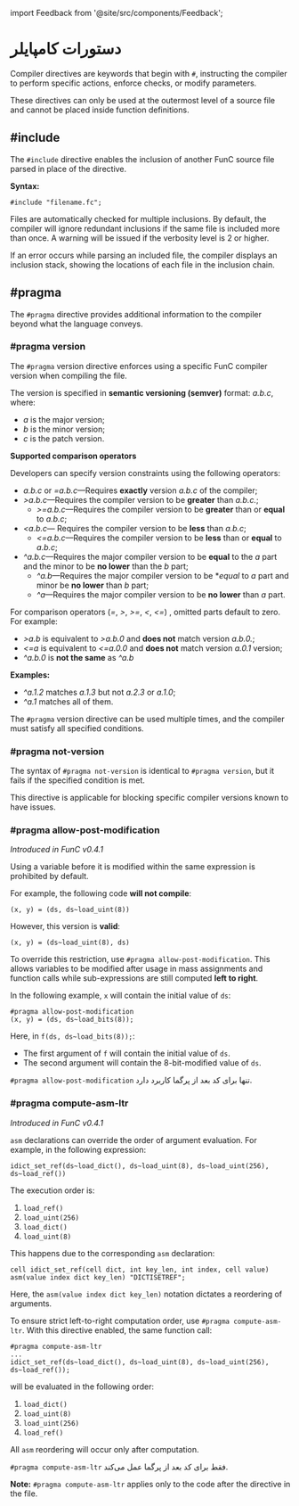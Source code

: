 import Feedback from '@site/src/components/Feedback';

# دستورات کامپایلر

Compiler directives are keywords that begin with `#`, instructing the compiler to perform specific actions, enforce checks, or modify parameters.

These directives can only be used at the outermost level of a source file and cannot be placed inside function definitions.

## #include

The `#include` directive enables the inclusion of another FunC source file parsed in place of the directive.

**Syntax:**

```func
#include "filename.fc";
```

Files are automatically checked for multiple inclusions. By default, the compiler will ignore redundant inclusions if the same file is included more than once. A warning will be issued if the verbosity level is 2 or higher.

If an error occurs while parsing an included file, the compiler displays an inclusion stack, showing the locations of each file in the inclusion chain.

## #pragma

The `#pragma` directive provides additional information to the compiler beyond what the language conveys.

### #pragma version

The `#pragma` version directive enforces using a specific FunC compiler version when compiling the file.

The version is specified in **semantic versioning (semver)** format: *a.b.c*, where:

- *a* is the major version;
- *b* is the minor version;
- *c* is the patch version.

**Supported comparison operators**

Developers can specify version constraints using the following operators:

- *a.b.c* or *=a.b.c*—Requires **exactly** version *a.b.c* of the compiler;
- *>a.b.c*—Requires the compiler version to be **greater** than *a.b.c.*;
  - *>=a.b.c*—Requires the compiler version to be **greater** than or **equal** to *a.b.c*;
- *\<a.b.c*— Requires the compiler version to be **less** than *a.b.c*;
  - *\<=a.b.c*—Requires the compiler version to be **less** than or **equal** to *a.b.c*;
- *^a.b.c*—Requires the major compiler version to be **equal** to the *a* part and the minor to be **no lower** than the *b* part;
  - *^a.b*—Requires the major compiler version to be \**equal* to *a* part and minor be **no lower** than *b* part;
  - *^a*—Requires the major compiler version to be **no lower** than *a* part.

For comparison operators (*=*, *>*, *>=*, *\<*, *\<=*) , omitted parts default to zero.
For example:

- *>a.b* is equivalent to *>a.b.0* and **does not** match version *a.b.0.*;
- *\<=a* is equivalent to *\<=a.0.0* and **does not** match version *a.0.1* version;
- *^a.b.0* is **not the same** as *^a.b*

**Examples:**

- *^a.1.2* matches *a.1.3* but not *a.2.3* or *a.1.0*;
- *^a.1* matches all of them.

The `#pragma` version directive can be used multiple times, and the compiler must satisfy all specified conditions.

### #pragma not-version

The syntax of `#pragma not-version` is identical to `#pragma version`, but it fails if the specified condition is met.

This directive is applicable for blocking specific compiler versions known to have issues.

### #pragma allow-post-modification

*Introduced in FunC v0.4.1*

Using a variable before it is modified within the same expression is prohibited by default.

For example, the following code **will not compile**:

```func
(x, y) = (ds, ds~load_uint(8))
```

However, this version is **valid**:

```func
(x, y) = (ds~load_uint(8), ds)
```

To override this restriction, use `#pragma allow-post-modification`. This allows variables to be modified after usage in mass assignments and function calls while sub-expressions are still computed **left to right**.

In the following example, `x` will contain the initial value of `ds`:

```func
#pragma allow-post-modification
(x, y) = (ds, ds~load_bits(8)); 
```

Here, in `f(ds, ds~load_bits(8));`:

- The first argument of `f` will contain the initial value of `ds`.
- The second argument will contain the 8-bit-modified value of `ds`.

`#pragma allow-post-modification` تنها برای کد بعد از پرگما کاربرد دارد.

### #pragma compute-asm-ltr

*Introduced in FunC v0.4.1*

`asm` declarations can override the order of argument evaluation. For example, in the following expression:

```func
idict_set_ref(ds~load_dict(), ds~load_uint(8), ds~load_uint(256), ds~load_ref())
```

The execution order is:

1. `load_ref()`
2. `load_uint(256)`
3. `load_dict()`
4. `load_uint(8)`

This happens due to the corresponding `asm` declaration:

```func
cell idict_set_ref(cell dict, int key_len, int index, cell value) asm(value index dict key_len) "DICTISETREF";
```

Here, the `asm(value index dict key_len)` notation dictates a reordering of arguments.

To ensure strict left-to-right computation order, use `#pragma compute-asm-ltr`. With this directive enabled, the same function call:

```func
#pragma compute-asm-ltr
...
idict_set_ref(ds~load_dict(), ds~load_uint(8), ds~load_uint(256), ds~load_ref());
```

will be evaluated in the following order:

1. `load_dict()`
2. `load_uint(8)`
3. `load_uint(256)`
4. `load_ref()`

All `asm` reordering will occur only after computation.

`#pragma compute-asm-ltr` فقط برای کد بعد از پرگما عمل می‌کند.

**Note:** `#pragma compute-asm-ltr` applies only to the code after the directive in the file. <Feedback />

